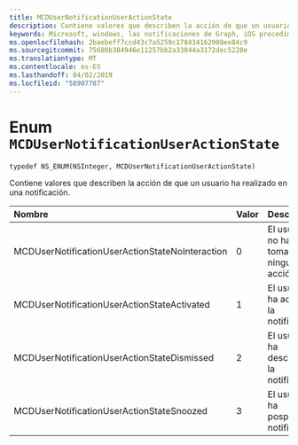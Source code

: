 ```yaml
---
title: MCDUserNotificationUserActionState
description: Contiene valores que describen la acción de que un usuario ha realizado en una notificación.
keywords: Microsoft, windows, las notificaciones de Graph, iOS procedimientos, procedimientos iPhone
ms.openlocfilehash: 2baebeff7ccd43c7a5259c178434162908ee84c9
ms.sourcegitcommit: 75680b384946e11257bb2a33044a3172dec5220e
ms.translationtype: MT
ms.contentlocale: es-ES
ms.lasthandoff: 04/02/2019
ms.locfileid: "58907787"
---
```

# <a name="enum-mcdusernotificationuseractionstate"></a>Enum `MCDUserNotificationUserActionState`

```
typedef NS_ENUM(NSInteger, MCDUserNotificationUserActionState)
```

Contiene valores que describen la acción de que un usuario ha realizado en una notificación.

|Nombre | Valor | Descripción |
|:-- |:-- |:-- |
|   MCDUserNotificationUserActionStateNoInteraction |0| El usuario no ha tomado ninguna acción.|
|   MCDUserNotificationUserActionStateActivated|1|El usuario ha activado la notificación.|
|   MCDUserNotificationUserActionStateDismissed|2| El usuario ha descartado la notificación.|
|   MCDUserNotificationUserActionStateSnoozed|3| El usuario ha posponer la notificación.|

